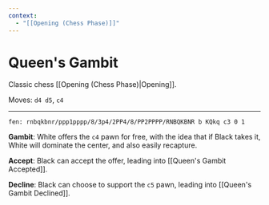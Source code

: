 ```yaml
---
context:
  - "[[Opening (Chess Phase)]]"
---
```


# Queen's Gambit

Classic chess [[Opening (Chess Phase)|Opening]].

Moves: `d4 d5`, `c4`

---

```chesser
fen: rnbqkbnr/ppp1pppp/8/3p4/2PP4/8/PP2PPPP/RNBQKBNR b KQkq c3 0 1
```

**Gambit**: White offers the `c4` pawn for free, with the idea that if Black takes it, White will dominate the center, and also easily recapture.

**Accept**: Black can accept the offer, leading into [[Queen's Gambit Accepted]].

**Decline**: Black can choose to support the `c5` pawn, leading into [[Queen's Gambit Declined]].
